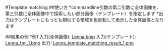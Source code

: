 #Template matching
##使い方
*commandline引数の第二引数に全体画像を、第三引数に全体画像中で探索したい部分画像（テンプレート）を指定します
*出力はテンプレートにもっとも類似する領域を色反転して表示した全体画像となります

##結果の例
*例1
入力(全体画像): [Lenna.bmp](https://raw.githubusercontent.com/Atsushi-Kobayashi/mic_programming_exercise/master/images/other/Lenna.bmp "Lenna")
入力(テンプレート): [Lenna_tml_1.bmp](https://raw.githubusercontent.com/Atsushi-Kobayashi/mic_programming_exercise/master/images/other/Lenna_tml_1.bmp "Lenna_tml_1")
出力: [Lenna_template_matching_result_1.png]( "Lenna_template_matching_result_1")
